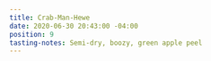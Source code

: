 ```yaml
---
title: Crab-Man-Hewe
date: 2020-06-30 20:43:00 -04:00
position: 9
tasting-notes: Semi-dry, boozy, green apple peel
---
```


